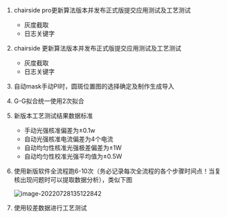 1. chairside pro更新算法版本并发布正式版提交应用测试及工艺测试

   - 灰度截取
   - 日志关键字

2. chairside 更新算法版本并发布正式版提交应用测试及工艺测试

   - 灰度截取
   - 日志关键字

3. 自动mask手动PI时，圆斑位置图的选择确定及制作生成导入

4. G-G拟合统一使用2次拟合

5. 新版本工艺测试结果数据标准

   - 手动光强核准偏差为±0.1w
   - 自动光强核准电流偏差为4个电流
   - 自动均匀性核准光强极差偏差为±1W
   - 自动均匀性校准光强平均值为±0.5W

6. 使用新版软件全流程跑6-10次（务必记录每次全流程的各个步骤时间点！当复核出现问题时可以提取数据分析），类似下图

   ![image-20220728135122842](C:\Users\Administrator\AppData\Roaming\Typora\typora-user-images\image-20220728135122842.png)

7. 使用较差数据进行工艺测试



